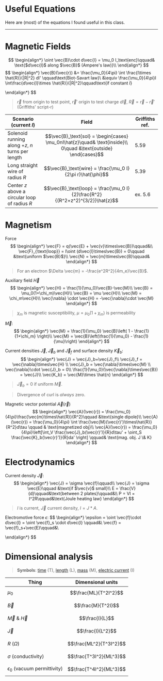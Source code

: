# Useful Equations

Here are (most) of the equations I found useful in this class. 

---

# Magnetic Fields

$$
\begin{align*}
	\oint \vec{B}\cdot d\vec{l} = \mu_0 I_\text{enc}\qquad& \text{$d\vec{l}$ along $\vec{B}$ (Ampere's law)}\\
\end{align*}
$$
$$
\begin{align*}
	\vec{B}(\vec{r}) &= \frac{\mu_0}{4\pi} \int \frac{I\times \hat{R}}{|R|^2} dl' \qquad\text{Biot-Savart law}\\
	&\equiv \frac{\mu_0}{4\pi}I \int\frac{d\vec{l}\times \hat{R}}{|R|^2}\qquad\text{if constant $I$}
	
\end{align*}
$$
> $\vec{r}$ from origin to test point, $\vec{r}'$ origin to test charge $d\vec{l}$, $\vec{R}=\vec{r}-\vec{r}'$ (Griffiths' script-r)

| Scenario (current $I$)                            | Field                                                                                                          | Griffiths ref. |
| ------------------------------------------------- | -------------------------------------------------------------------------------------------------------------- | -------------- |
| Solenoid running along $+z$, $n$ turns per length | $$\vec{B}_\text{sol} = \begin{cases} \mu_0nI\hat{z}\quad& \text{inside}\\ 0\quad &\text{outside} \end{cases}$$ | 5.59           |
| Long straight wire of radius $R$                  | $$\vec{B}_\text{wire} = \frac{\mu_0 I}{2\pi r}\hat{\phi}$$                                                     | 5.39           |
| Center $z$ above a circular loop of radius $R$    | $$\vec{B}_\text{loop} = \frac{\mu_0 I}{2}\frac{R^2}{(R^2+z^2)^{3/2}}\hat{z}$$                                  | ex. 5.6        |

# Magnetism

Force
$$
\begin{align*}
	\vec{F} = q(\vec{E} + \vec{v}\times\vec{B})\qquad&\\
	\vec{F}_{\text{loop}} = I\oint (d\vec{l}\times\vec{B}) = 0\qquad &\text{uniform $\vec{B}$}\\
	\vec{N} = \vec{m}\times\vec{B}\qquad&
\end{align*}
$$

> For an electron $\Delta \vec{m} = -\frac{e^2R^2}{4m_e}\vec{B}$.

Auxiliary field $\vec{H}$
$$
\begin{align*}
	\vec{H} = \frac{1}{\mu_0}\vec{B}-\vec{M}\\
	\vec{B} = \mu_0(1+\chi_m)\vec{H}\\
	\vec{B} = \mu \vec{H}\\
	\vec{M} = \chi_m\vec{H}\\
	\vec{\nabla} \cdot \vec{H} = -\vec{\nabla}\cdot \vec{M}
\end{align*}
$$
> $\chi_m$ is magnetic susceptibility, $\mu=\mu_0(1+\chi_m)$ is permeability

$\vec{M}$:
$$
\begin{align*}
	\vec{M} = \frac{1}{\mu_0} \vec{B}\left( 1 - \frac{1}{1+\chi_m} \right)\\
	\vec{M} = \vec{B}\left(\frac{1}{\mu_0} - \frac{1}{\mu}\right)
\end{align*}
$$

Current densities $\vec{J},\;\vec{J}_b$ and $\vec{J}_f$ and surface density $\vec{K}_b$:
$$
\begin{align*}
	\vec{J} = \vec{J}_b+\vec{J}_f\\
	\vec{J}_f = \vec{\nabla}\times\vec{H} \\
	\vec{J}_b = \vec{\nabla}\times\vec{M} \\
	\vec{\nabla}\cdot \vec{J}_b = 0\\
	\frac{1}{\mu_0}(\vec{\nabla}\times\vec{B}) = \vec{J}\\
	\vec{K_b} = \vec{M}\times \hat{n}
\end{align*}
$$
> $\vec{J}_b=0$ if uniform $\vec{M}$. 

> Divergence of curl is *always* zero. 

Magnetic vector potential $\vec{A}(\vec{r})$
$$
\begin{align*}
	\vec{A}(\vec{r}) = \frac{\mu_0}{4\pi}\frac{\vec{m}\times\hat{R}}{R^2}\qquad &\text{single dipole}\\
	\vec{A}(\vec{r}) = \frac{\mu_0}{4\pi} \int \frac{\vec{M}(\vec{r}')\times\hat{R}}{R^2}d\tau \qquad & \text{magnetized obj}\\
	\vec{A}(\vec{r}) = \frac{\mu_0}{4\pi}\left[\int_V \frac{\vec{J}_b(\vec{r}')}{R}d\tau'  + \oint_S \frac{\vec{K}_b(\vec{r}')}{R}da' \right] \qquad& \text{mag. obj. J \& K}
\end{align*}
$$
# Electrodynamics

Current density $\vec{J}$:
$$
\begin{align*}
	\vec{J} = \sigma \vec{f}\qquad\\
	\vec{J} = \sigma \vec{E}\qquad &\text{if $\vec{v}$ small}\\
	E = \frac{V}{d}\qquad&\text{between 2 plates}\qquad&\\
	P = VI = I^2R\qquad&\text{Joule heating law}
\end{align*}
$$
> $I$ is current, $\vec{J}$ current density, $I=J*A$. 

Electromotive force $\epsilon$:
$$
\begin{align*}
	\epsilon = \oint \vec{f}\cdot d\vec{l} = \oint \vec{f}_s
	\cdot d\vec{l} \qquad&\\
	\vec{f} = \vec{f}_s+\vec{E}\qquad&\\
	
\end{align*}
$$

# Dimensional analysis

> **Symbols**: [time](https://en.wikipedia.org/wiki/Time "Time") (T), [length](https://en.wikipedia.org/wiki/Length "Length") (L), [mass](https://en.wikipedia.org/wiki/Mass "Mass") (M), [electric current](https://en.wikipedia.org/wiki/Electric_current "Electric current") (I)

| Thing                              | Dimensional units       |
| ---------------------------------- | ----------------------- |
| $\mu_0$                            | $$\frac{ML}{T^2I^2}$$   |
| $\vec{B}$                          | $$\frac{M}{T^2I}$$      |
| $\vec{M}$ & $\vec{H}$              | $$\frac{I}{L}$$         |
| $\vec{J}$                          | $$\frac{I}{L^2}$$       |
| $R$ ($\Omega$)                     | $$\frac{ML^2}{T^3I^2}$$ |
| $\sigma$ (conductivity)            | $$\frac{T^3I^2}{ML^3}$$ |
| $\epsilon_0$ (vacuum permittivity) | $$\frac{T^4I^2}{ML^3}$$ |
